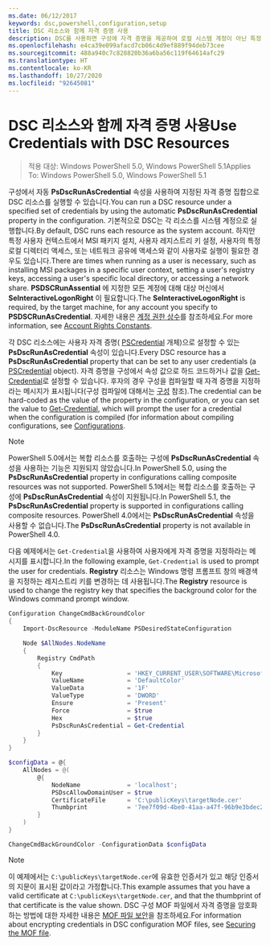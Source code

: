 ```yaml
---
ms.date: 06/12/2017
keywords: dsc,powershell,configuration,setup
title: DSC 리소스와 함께 자격 증명 사용
description: DSC를 사용하면 구성에 자격 증명을 제공하여 로컬 시스템 계정이 아닌 특정 사용자 계정의 컨텍스트에서 구성 설정을 적용할 수 있습니다.
ms.openlocfilehash: e4ca39e099afacd7cb06c4d9ef889f94deb73cee
ms.sourcegitcommit: 488a940c7c828820b36a6ba56c119f64614afc29
ms.translationtype: HT
ms.contentlocale: ko-KR
ms.lasthandoff: 10/27/2020
ms.locfileid: "92645081"
---
```

# <a name="use-credentials-with-dsc-resources"></a><span data-ttu-id="6b0d8-104">DSC 리소스와 함께 자격 증명 사용</span><span class="sxs-lookup"><span data-stu-id="6b0d8-104">Use Credentials with DSC Resources</span></span>

> <span data-ttu-id="6b0d8-105">적용 대상: Windows PowerShell 5.0, Windows PowerShell 5.1</span><span class="sxs-lookup"><span data-stu-id="6b0d8-105">Applies To: Windows PowerShell 5.0, Windows PowerShell 5.1</span></span>

<span data-ttu-id="6b0d8-106">구성에서 자동 **PsDscRunAsCredential** 속성을 사용하여 지정된 자격 증명 집합으로 DSC 리소스를 실행할 수 있습니다.</span><span class="sxs-lookup"><span data-stu-id="6b0d8-106">You can run a DSC resource under a specified set of credentials by using the automatic **PsDscRunAsCredential** property in the configuration.</span></span> <span data-ttu-id="6b0d8-107">기본적으로 DSC는 각 리소스를 시스템 계정으로 실행합니다.</span><span class="sxs-lookup"><span data-stu-id="6b0d8-107">By default, DSC runs each resource as the system account.</span></span> <span data-ttu-id="6b0d8-108">하지만 특정 사용자 컨텍스트에서 MSI 패키지 설치, 사용자 레지스트리 키 설정, 사용자의 특정 로컬 디렉터리 액세스, 또는 네트워크 공유에 액세스와 같이 사용자로 실행이 필요한 경우도 있습니다.</span><span class="sxs-lookup"><span data-stu-id="6b0d8-108">There are times when running as a user is necessary, such as installing MSI packages in a specific user context, setting a user's registry keys, accessing a user's specific local directory, or accessing a network share.</span></span> <span data-ttu-id="6b0d8-109">**PSDSCRunAssential** 에 지정한 모든 계정에 대해 대상 머신에서 **SeInteractiveLogonRight** 이 필요합니다.</span><span class="sxs-lookup"><span data-stu-id="6b0d8-109">The **SeInteractiveLogonRight** is required, by the target machine, for any account you specify to **PSDSCRunAsCredential**.</span></span> <span data-ttu-id="6b0d8-110">자세한 내용은 [계정 권한 상수](/windows/desktop/secauthz/account-rights-constants)를 참조하세요.</span><span class="sxs-lookup"><span data-stu-id="6b0d8-110">For more information, see [Account Rights Constants](/windows/desktop/secauthz/account-rights-constants).</span></span>

<span data-ttu-id="6b0d8-111">각 DSC 리소스에는 사용자 자격 증명( [PSCredential](/dotnet/api/system.management.automation.pscredential) 개체)으로 설정할 수 있는 **PsDscRunAsCredential** 속성이 있습니다.</span><span class="sxs-lookup"><span data-stu-id="6b0d8-111">Every DSC resource has a **PsDscRunAsCredential** property that can be set to any user credentials (a [PSCredential](/dotnet/api/system.management.automation.pscredential) object).</span></span> <span data-ttu-id="6b0d8-112">자격 증명을 구성에서 속성 값으로 하드 코드하거나 값을 [Get-Credential](/powershell/module/Microsoft.PowerShell.Security/Get-Credential)로 설정할 수 있습니다. 후자의 경우 구성을 컴파일할 때 자격 증명을 지정하라는 메시지가 표시됩니다(구성 컴파일에 대해서는 [구성](configurations.md) 참조).</span><span class="sxs-lookup"><span data-stu-id="6b0d8-112">The credential can be hard-coded as the value of the property in the configuration, or you can set the value to [Get-Credential](/powershell/module/Microsoft.PowerShell.Security/Get-Credential), which will prompt the user for a credential when the configuration is compiled (for information about compiling configurations, see [Configurations](configurations.md).</span></span>

> [!NOTE]
> <span data-ttu-id="6b0d8-113">PowerShell 5.0에서는 복합 리소스를 호출하는 구성에 **PsDscRunAsCredential** 속성을 사용하는 기능은 지원되지 않았습니다.</span><span class="sxs-lookup"><span data-stu-id="6b0d8-113">In PowerShell 5.0, using the **PsDscRunAsCredential** property in configurations calling composite resources was not supported.</span></span> <span data-ttu-id="6b0d8-114">PowerShell 5.1에서는 복합 리소스를 호출하는 구성에 **PsDscRunAsCredential** 속성이 지원됩니다.</span><span class="sxs-lookup"><span data-stu-id="6b0d8-114">In PowerShell 5.1, the **PsDscRunAsCredential** property is supported in configurations calling composite resources.</span></span> <span data-ttu-id="6b0d8-115">PowerShell 4.0에서는 **PsDscRunAsCredential** 속성을 사용할 수 없습니다.</span><span class="sxs-lookup"><span data-stu-id="6b0d8-115">The **PsDscRunAsCredential** property is not available in PowerShell 4.0.</span></span>

<span data-ttu-id="6b0d8-116">다음 예제에서는 `Get-Credential`을 사용하여 사용자에게 자격 증명을 지정하라는 메시지를 표시합니다.</span><span class="sxs-lookup"><span data-stu-id="6b0d8-116">In the following example, `Get-Credential` is used to prompt the user for credentials.</span></span> <span data-ttu-id="6b0d8-117">**Registry** 리소스는 Windows 명령 프롬프트 창의 배경색을 지정하는 레지스트리 키를 변경하는 데 사용됩니다.</span><span class="sxs-lookup"><span data-stu-id="6b0d8-117">The **Registry** resource is used to change the registry key that specifies the background color for the Windows command prompt window.</span></span>

```powershell
Configuration ChangeCmdBackGroundColor
{
    Import-DscResource -ModuleName PSDesiredStateConfiguration

    Node $AllNodes.NodeName
    {
        Registry CmdPath
        {
            Key                  = 'HKEY_CURRENT_USER\SOFTWARE\Microsoft\Command Processor'
            ValueName            = 'DefaultColor'
            ValueData            = '1F'
            ValueType            = 'DWORD'
            Ensure               = 'Present'
            Force                = $true
            Hex                  = $true
            PsDscRunAsCredential = Get-Credential
        }
    }
}

$configData = @{
    AllNodes = @(
        @{
            NodeName             = 'localhost';
            PSDscAllowDomainUser = $true
            CertificateFile      = 'C:\publicKeys\targetNode.cer'
            Thumbprint           = '7ee7f09d-4be0-41aa-a47f-96b9e3bdec25'
        }
    )
}

ChangeCmdBackGroundColor -ConfigurationData $configData
```

> [!NOTE]
> <span data-ttu-id="6b0d8-118">이 예제에서는 `C:\publicKeys\targetNode.cer`에 유효한 인증서가 있고 해당 인증서의 지문이 표시된 값이라고 가정합니다.</span><span class="sxs-lookup"><span data-stu-id="6b0d8-118">This example assumes that you have a valid certificate at `C:\publicKeys\targetNode.cer`, and that the thumbprint of that certificate is the value shown.</span></span> <span data-ttu-id="6b0d8-119">DSC 구성 MOF 파일에서 자격 증명을 암호화 하는 방법에 대한 자세한 내용은 [MOF 파일 보안](../pull-server/secureMOF.md)을 참조하세요.</span><span class="sxs-lookup"><span data-stu-id="6b0d8-119">For information about encrypting credentials in DSC configuration MOF files, see [Securing the MOF file](../pull-server/secureMOF.md).</span></span>
